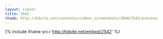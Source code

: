 ```yaml
---
layout: sieutv
title: 2542
thumb: http://hdsite.net/contents/videos_screenshots/2000/2542/preview_360p.mp4.jpg
---
```

{% include iframe src='http://hdsite.net/embed/2542' %}
 

